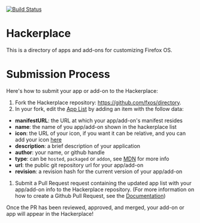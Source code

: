 [![Build Status](https://travis-ci.org/fxos/directory.svg?branch=master)](https://travis-ci.org/fxos/directory)

# Hackerplace
This is a directory of apps and add-ons for customizing Firefox OS.

# Submission Process
Here's how to submit your app or add-on to the Hackerplace:

1. Fork the Hackerplace repository: https://github.com/fxos/directory.
1. In your fork, edit the [App List](https://github.com/fxos/directory/blob/master/app/apps-v2.json) by adding an item with the follow data:
  * **manifestURL**: the URL at which your app/add-on's manifest resides
  * **name**: the name of you app/add-on shown in the hackerplace list
  * **icon**: the URL of your icon, if you want it can be relative, and you can add your icon [here](https://github.com/fxos/directory/tree/master/app/img/app_icons)
  * **description**: a brief description of your application
  * **author**: your name, or github handle
  * **type**: can be `hosted`, `packaged` or `addon`, see [MDN](https://developer.mozilla.org/en-US/Marketplace/Options/Packaged_or_hosted) for more info
  * **url**: the public git repository url for your app/add-on
  * **revision**: a revision hash for the current version of your app/add-on
1. Submit a Pull Request request containing the updated app list with your app/add-on info to the Hackerplace repository. (For more information on how to create a Github Pull Request, see the [Documentation](https://help.github.com/articles/creating-a-pull-request/))

Once the PR has been reviewed, approved, and merged, your add-on or app will appear in the Hackerplace!

